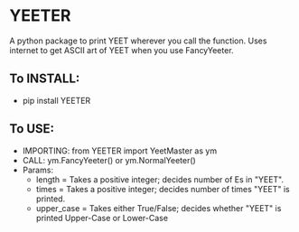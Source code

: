 # YEETER

A python package to print YEET wherever you call the function.
Uses internet to get ASCII art of YEET when you use FancyYeeter.

## To INSTALL:
- pip install YEETER

## To USE:
- IMPORTING: from YEETER import YeetMaster as ym
- CALL: ym.FancyYeeter() or ym.NormalYeeter()
- Params:
    * length = Takes a positive integer; decides number of Es in "YEET".
    * times = Takes a positive integer; decides number of times "YEET" is printed.
    * upper_case = Takes either True/False; decides whether "YEET" is printed Upper-Case or Lower-Case
        
